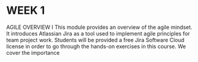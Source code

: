 # WEEK 1
AGILE OVERVIEW I
This module provides an overview of the agile mindset. It introduces Atlassian Jira as a tool used to implement agile principles for team project work. Students will be provided a free Jira Software Cloud license in order to go through the hands-on exercises in this course. We cover the importance
